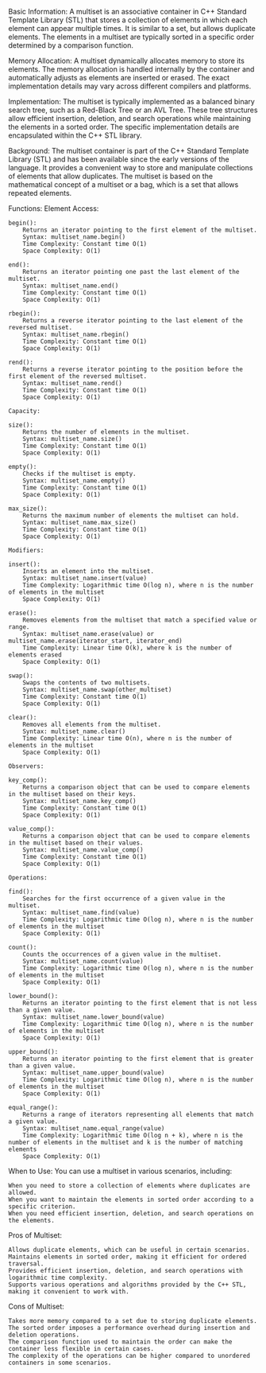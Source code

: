 Basic Information:
    A multiset is an associative container in C++ Standard Template Library (STL) that stores a collection of elements in which each element can appear multiple times. It is similar to a set, but allows duplicate elements. The elements in a multiset are typically sorted in a specific order determined by a comparison function.

Memory Allocation:
    A multiset dynamically allocates memory to store its elements. The memory allocation is handled internally by the container and automatically adjusts as elements are inserted or erased. The exact implementation details may vary across different compilers and platforms.

Implementation:
    The multiset is typically implemented as a balanced binary search tree, such as a Red-Black Tree or an AVL Tree. These tree structures allow efficient insertion, deletion, and search operations while maintaining the elements in a sorted order. The specific implementation details are encapsulated within the C++ STL library.

Background:
    The multiset container is part of the C++ Standard Template Library (STL) and has been available since the early versions of the language. It provides a convenient way to store and manipulate collections of elements that allow duplicates. The multiset is based on the mathematical concept of a multiset or a bag, which is a set that allows repeated elements.

Functions:
    Element Access:

    begin():
        Returns an iterator pointing to the first element of the multiset.
        Syntax: multiset_name.begin()
        Time Complexity: Constant time O(1)
        Space Complexity: O(1)

    end():
        Returns an iterator pointing one past the last element of the multiset.
        Syntax: multiset_name.end()
        Time Complexity: Constant time O(1)
        Space Complexity: O(1)

    rbegin():
        Returns a reverse iterator pointing to the last element of the reversed multiset.
        Syntax: multiset_name.rbegin()
        Time Complexity: Constant time O(1)
        Space Complexity: O(1)

    rend():
        Returns a reverse iterator pointing to the position before the first element of the reversed multiset.
        Syntax: multiset_name.rend()
        Time Complexity: Constant time O(1)
        Space Complexity: O(1)

    Capacity:

    size():
        Returns the number of elements in the multiset.
        Syntax: multiset_name.size()
        Time Complexity: Constant time O(1)
        Space Complexity: O(1)

    empty():
        Checks if the multiset is empty.
        Syntax: multiset_name.empty()
        Time Complexity: Constant time O(1)
        Space Complexity: O(1)

    max_size():
        Returns the maximum number of elements the multiset can hold.
        Syntax: multiset_name.max_size()
        Time Complexity: Constant time O(1)
        Space Complexity: O(1)

    Modifiers:

    insert():
        Inserts an element into the multiset.
        Syntax: multiset_name.insert(value)
        Time Complexity: Logarithmic time O(log n), where n is the number of elements in the multiset
        Space Complexity: O(1)

    erase():
        Removes elements from the multiset that match a specified value or range.
        Syntax: multiset_name.erase(value) or multiset_name.erase(iterator_start, iterator_end)
        Time Complexity: Linear time O(k), where k is the number of elements erased
        Space Complexity: O(1)

    swap():
        Swaps the contents of two multisets.
        Syntax: multiset_name.swap(other_multiset)
        Time Complexity: Constant time O(1)
        Space Complexity: O(1)

    clear():
        Removes all elements from the multiset.
        Syntax: multiset_name.clear()
        Time Complexity: Linear time O(n), where n is the number of elements in the multiset
        Space Complexity: O(1)

    Observers:

    key_comp():
        Returns a comparison object that can be used to compare elements in the multiset based on their keys.
        Syntax: multiset_name.key_comp()
        Time Complexity: Constant time O(1)
        Space Complexity: O(1)

    value_comp():
        Returns a comparison object that can be used to compare elements in the multiset based on their values.
        Syntax: multiset_name.value_comp()
        Time Complexity: Constant time O(1)
        Space Complexity: O(1)

    Operations:

    find():
        Searches for the first occurrence of a given value in the multiset.
        Syntax: multiset_name.find(value)
        Time Complexity: Logarithmic time O(log n), where n is the number of elements in the multiset
        Space Complexity: O(1)

    count():
        Counts the occurrences of a given value in the multiset.
        Syntax: multiset_name.count(value)
        Time Complexity: Logarithmic time O(log n), where n is the number of elements in the multiset
        Space Complexity: O(1)

    lower_bound():
        Returns an iterator pointing to the first element that is not less than a given value.
        Syntax: multiset_name.lower_bound(value)
        Time Complexity: Logarithmic time O(log n), where n is the number of elements in the multiset
        Space Complexity: O(1)

    upper_bound():
        Returns an iterator pointing to the first element that is greater than a given value.
        Syntax: multiset_name.upper_bound(value)
        Time Complexity: Logarithmic time O(log n), where n is the number of elements in the multiset
        Space Complexity: O(1)

    equal_range():
        Returns a range of iterators representing all elements that match a given value.
        Syntax: multiset_name.equal_range(value)
        Time Complexity: Logarithmic time O(log n + k), where n is the number of elements in the multiset and k is the number of matching elements
        Space Complexity: O(1)
        
When to Use:
You can use a multiset in various scenarios, including:

    When you need to store a collection of elements where duplicates are allowed.
    When you want to maintain the elements in sorted order according to a specific criterion.
    When you need efficient insertion, deletion, and search operations on the elements.

Pros of Multiset:

    Allows duplicate elements, which can be useful in certain scenarios.
    Maintains elements in sorted order, making it efficient for ordered traversal.
    Provides efficient insertion, deletion, and search operations with logarithmic time complexity.
    Supports various operations and algorithms provided by the C++ STL, making it convenient to work with.

Cons of Multiset:

    Takes more memory compared to a set due to storing duplicate elements.
    The sorted order imposes a performance overhead during insertion and deletion operations.
    The comparison function used to maintain the order can make the container less flexible in certain cases.
    The complexity of the operations can be higher compared to unordered containers in some scenarios.